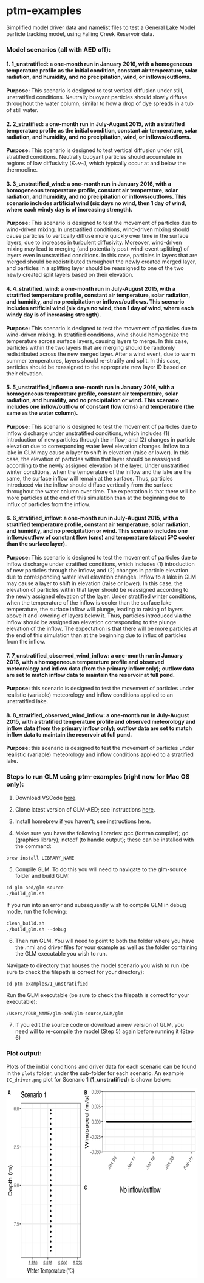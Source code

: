 # ptm-examples
Simplified model driver data and namelist files to test a General Lake Model particle tracking model, using Falling Creek Reservoir data.

### Model scenarios (all with AED off):

#### 1. **1_unstratified**: a one-month run in January 2016, with a homogeneous temperature profile as the initial condition, constant air temperature, solar radiation, and humidity, and no precipitation, wind, or inflows/outflows. 

**Purpose:** This scenario is designed to test vertical diffusion under still, unstratified conditions. Neutrally buoyant particles should slowly diffuse throughout the water column, similar to how a drop of dye spreads in a tub of still water.

#### 2. **2_stratified**: a one-month run in July-August 2015, with a stratified temperature profile as the initial condition, constant air temperature, solar radiation, and humidity, and no precipitation, wind, or inflows/outflows.

**Purpose:** This scenario is designed to test vertical diffusion under still, stratified conditions. Neutrally buoyant particles should accumulate in regions of low diffusivity (K~v~), which typically occur at and below the thermocline.

#### 3. **3_unstratified_wind**: a one-month run in January 2016, with a homogeneous temperature profile, constant air temperature, solar radiation, and humidity, and no precipitation or inflows/outflows. This scenario includes artificial wind (six days no wind, then 1 day of wind, where each windy day is of increasing strength).  

**Purpose:** This scenario is designed to test the movement of particles due to wind-driven mixing. In unstratified conditions, wind-driven mixing should cause particles to vertically diffuse more quickly over time in the surface layers, due to increases in turbulent diffusivity. Moreover, wind-driven mixing may lead to merging (and potentially post-wind-event splitting) of layers even in unstratified conditions. In this case, particles in layers that are merged should be redistributed throughout the newly created merged layer, and particles in a splitting layer should be reassigned to one of the two newly created split layers based on their elevation.

#### 4. **4_stratified_wind**: a one-month run in July-August 2015, with a stratified temperature profile, constant air temperature, solar radiation, and humidity, and no precipitation or inflows/outflows. This scenario includes artificial wind (six days no wind, then 1 day of wind, where each windy day is of increasing strength).

**Purpose:** This scenario is designed to test the movement of particles due to wind-driven mixing. In stratified conditions, wind should homogenize the temperature across surface layers, causing layers to merge. In this case, particles within the two layers that are merging should be randomly redistributed across the new merged layer. After a wind event, due to warm summer temperatures, layers should re-stratify and split. In this case, particles should be reassigned to the appropriate new layer ID based on their elevation.

#### 5. **5_unstratified_inflow**: a one-month run in January 2016, with a homogeneous temperature profile, constant air temperature, solar radiation, and humidity, and no precipitation or wind. This scenario includes one inflow/outflow of constant flow (cms) and temperature (the same as the water column). 

**Purpose:** This scenario is designed to test the movement of particles due to inflow discharge under unstratified conditions, which includes (1) introduction of new particles through the inflow; and (2) changes in particle elevation due to corresponding water level elevation changes. Inflow to a lake in GLM may cause a layer to shift in elevation (raise or lower). In this case, the elevation of particles within that layer should be reassigned according to the newly assigned elevation of the layer. Under unstratified winter conditions, when the temperature of the inflow and the lake are the same, the surface inflow will remain at the surface. Thus, particles introduced via the inflow should diffuse vertically from the surface throughout the water column over time. The expectation is that there will be more particles at the end of this simulation than at the beginning due to influx of particles from the inflow.

#### 6. **6_stratified_inflow**: a one-month run in July-August 2015, with a stratified temperature profile, constant air temperature, solar radiation, and humidity, and no precipitation or wind. This scenario includes one inflow/outflow of constant flow (cms) and temperature (about 5ºC cooler than the surface layer). 

**Purpose:** This scenario is designed to test the movement of particles due to inflow discharge under stratified conditions, which includes (1) introduction of new particles through the inflow; and (2) changes in particle elevation due to corresponding water level elevation changes. Inflow to a lake in GLM may cause a layer to shift in elevation (raise or lower). In this case, the elevation of particles within that layer should be reassigned according to the newly assigned elevation of the layer. Under stratified winter conditions, when the temperature of the inflow is cooler than the surface lake temperature, the surface inflow will plunge, leading to raising of layers above it and lowering of layers below it. Thus, particles introduced via the inflow should be assigned an elevation corresponding to the plunge elevation of the inflow. The expectation is that there will be more particles at the end of this simulation than at the beginning due to influx of particles from the inflow.

#### 7. **7_unstratified_observed_wind_inflow**: a one-month run in January 2016, with a homogeneous temperature profile and observed meteorology and inflow data (from the primary inflow only); outflow data are set to match inflow data to maintain the reservoir at full pond. 

**Purpose:** this scenario is designed to test the movement of particles under realistic (variable) meteorology and inflow conditions applied to an unstratified lake.

#### 8. **8_stratified_observed_wind_inflow**: a one-month run in July-August 2015, with a stratified temperature profile and observed meteorology and inflow data (from the primary inflow only); outflow data are set to match inflow data to maintain the reservoir at full pond.

**Purpose:** this scenario is designed to test the movement of particles under realistic (variable) meteorology and inflow conditions applied to a stratified lake.


### Steps to run GLM using ptm-examples (right now for Mac OS only):

1. Download VSCode [here](https://code.visualstudio.com/). 

2. Clone latest version of GLM-AED; see instructions [here](https://github.com/AquaticEcoDynamics/GLM?tab=readme-ov-file). 

3. Install homebrew if you haven't; see instructions [here](https://brew.sh/). 

4. Make sure you have the following libraries: gcc (fortran compiler); gd (graphics library); netcdf (to handle output); these can be installed with the command:
```
brew install LIBRARY_NAME
```

5. Compile GLM. To do this you will need to navigate to the glm-source folder and build GLM:
```
cd glm-aed/glm-source
./build_glm.sh
```

If you run into an error and subsequently wish to compile GLM in debug mode, run the following:
```
clean_build.sh
./build_glm.sh --debug
```

6. Then run GLM. You will need to point to both the folder where you have the .nml and driver files for your example as well as the folder containing the GLM executable you wish to run.

Navigate to directory that houses the model scenario you wish to run (be sure to check the filepath is correct for your directory):
```
cd ptm-examples/1_unstratified
```
Run the GLM executable (be sure to check the filepath is correct for your executable):
```
/Users/YOUR_NAME/glm-aed/glm-source/GLM/glm
```

7. If you edit the source code or download a new version of GLM, you need will to re-compile the model (Step 5) again before running it (Step 6)

### Plot output:
Plots of the initial conditions and driver data for each scenario can be found in the `plots` folder, under the sub-folder for each scenario. An example `IC_driver.png` plot for Scenario 1 (**1_unstratified**) is shown below:

<img src="plots/1_unstratified/IC_drivers.png" align="center" height="500" width="950">

